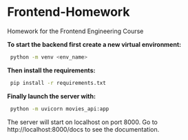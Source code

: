 # Frontend-Homework
 Homework for the Frontend Engineering Course

**To start the backend first create a new virtual environment:**
```bash
 python -m venv <env_name>
```

**Then install the requirements:**
```bash
 pip install -r requirements.txt
```

**Finally launch the server with:**
```bash
 python -m uvicorn movies_api:app
```

The server will start on localhost on port 8000.
Go to http://localhost:8000/docs to see the documentation.
